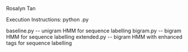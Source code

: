 Rosalyn Tan

Execution Instructions: python <filename>.py

baseline.py -- unigram HMM for sequence labelling
bigram.py -- bigram HMM for sequence labelling
extended.py -- bigram HMM with enhanced tags for sequence labelling
